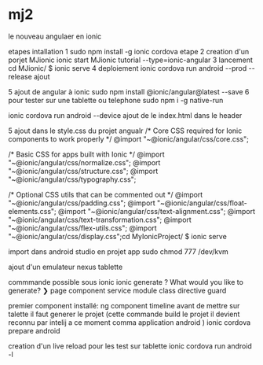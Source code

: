 # mj2
le nouveau angulaer en ionic

etapes intallation 1
sudo npm install -g ionic cordova
etape 2 creation d'un porjet MJionic
ionic start MJionic tutorial --type=ionic-angular
3 lancement 
cd MJionic/
$ ionic serve
4 deploiement
ionic cordova run android --prod --release
ajout 

5 ajout de angular à ionic 
sudo npm install @ionic/angular@latest --save
6 pour tester sur une tablette ou telephone 
sudo npm i -g native-run

ionic cordova run android --device
ajout de le index.html dans le header
<script type="module" src="https://cdn.jsdelivr.net/npm/@ionic/core/dist/ionic/ionic.esm.js"></script>
<script nomodule src="https://cdn.jsdelivr.net/npm/@ionic/core/dist/ionic/ionic.js"></script>
<link rel="stylesheet" href="https://cdn.jsdelivr.net/npm/@ionic/core/css/ionic.bundle.css"/>


5 ajout dans le style.css du projet angualr
/* Core CSS required for Ionic components to work properly */
@import "~@ionic/angular/css/core.css";

/* Basic CSS for apps built with Ionic */
@import "~@ionic/angular/css/normalize.css";
@import "~@ionic/angular/css/structure.css";
@import "~@ionic/angular/css/typography.css";

/* Optional CSS utils that can be commented out */
@import "~@ionic/angular/css/padding.css";
@import "~@ionic/angular/css/float-elements.css";
@import "~@ionic/angular/css/text-alignment.css";
@import "~@ionic/angular/css/text-transformation.css";
@import "~@ionic/angular/css/flex-utils.css";
@import "~@ionic/angular/css/display.css";cd MyIonicProject/
$ ionic serve


import dans android studio en projet app
sudo chmod 777 /dev/kvm

ajout d'un emulateur nexus tablette

commmande possible sous ionic
ionic generate
? What would you like to generate?
❯ page
component
service
module
class
directive
guard

premier component installé:  ng component timeline
avant de mettre sur talette il faut  generer le projet  (cette commande build le projet il devient reconnu par intelij a ce moment comma 
application android )
ionic cordova prepare android

creation d'un live reload pour les test sur tablette 
ionic cordova run android -l



